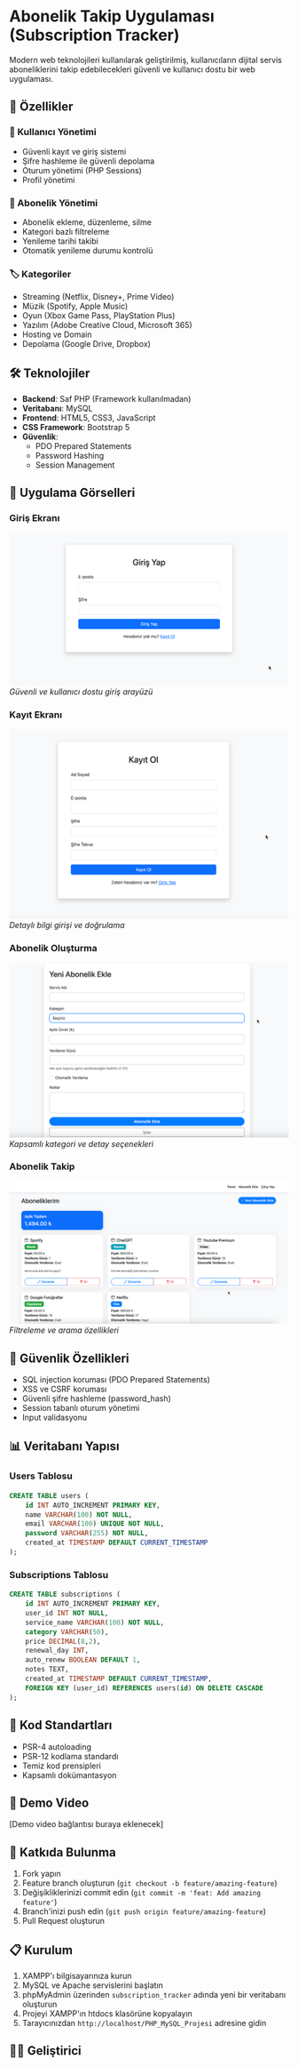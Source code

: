 # Abonelik Takip Uygulaması (Subscription Tracker)

Modern web teknolojileri kullanılarak geliştirilmiş, kullanıcıların dijital servis aboneliklerini takip edebilecekleri güvenli ve kullanıcı dostu bir web uygulaması.

## 🎯 Özellikler

### 👤 Kullanıcı Yönetimi
- Güvenli kayıt ve giriş sistemi
- Şifre hashleme ile güvenli depolama
- Oturum yönetimi (PHP Sessions)
- Profil yönetimi

### 📱 Abonelik Yönetimi
- Abonelik ekleme, düzenleme, silme
- Kategori bazlı filtreleme
- Yenileme tarihi takibi
- Otomatik yenileme durumu kontrolü

### 🏷️ Kategoriler
- Streaming (Netflix, Disney+, Prime Video)
- Müzik (Spotify, Apple Music)
- Oyun (Xbox Game Pass, PlayStation Plus)
- Yazılım (Adobe Creative Cloud, Microsoft 365)
- Hosting ve Domain
- Depolama (Google Drive, Dropbox)

## 🛠️ Teknolojiler

- **Backend**: Saf PHP (Framework kullanılmadan)
- **Veritabanı**: MySQL
- **Frontend**: HTML5, CSS3, JavaScript
- **CSS Framework**: Bootstrap 5
- **Güvenlik**: 
  - PDO Prepared Statements
  - Password Hashing
  - Session Management

## 📸 Uygulama Görselleri

### Giriş Ekranı
![Giriş Yap](screenshots/girisyap.png)
*Güvenli ve kullanıcı dostu giriş arayüzü*

### Kayıt Ekranı
![Kayıt Ol](screenshots/kayitol.png)
*Detaylı bilgi girişi ve doğrulama*

### Abonelik Oluşturma
![Abonelik Oluştur](screenshots/abonelikolustur.png)
*Kapsamlı kategori ve detay seçenekleri*

### Abonelik Takip
![Abonelik Takip](screenshots/aboneliktakip.png)
*Filtreleme ve arama özellikleri*

## 🔐 Güvenlik Özellikleri

- SQL injection koruması (PDO Prepared Statements)
- XSS ve CSRF koruması
- Güvenli şifre hashleme (password_hash)
- Session tabanlı oturum yönetimi
- Input validasyonu

## 📊 Veritabanı Yapısı

### Users Tablosu
```sql
CREATE TABLE users (
    id INT AUTO_INCREMENT PRIMARY KEY,
    name VARCHAR(100) NOT NULL,
    email VARCHAR(100) UNIQUE NOT NULL,
    password VARCHAR(255) NOT NULL,
    created_at TIMESTAMP DEFAULT CURRENT_TIMESTAMP
);
```

### Subscriptions Tablosu
```sql
CREATE TABLE subscriptions (
    id INT AUTO_INCREMENT PRIMARY KEY,
    user_id INT NOT NULL,
    service_name VARCHAR(100) NOT NULL,
    category VARCHAR(50),
    price DECIMAL(8,2),
    renewal_day INT,
    auto_renew BOOLEAN DEFAULT 1,
    notes TEXT,
    created_at TIMESTAMP DEFAULT CURRENT_TIMESTAMP,
    FOREIGN KEY (user_id) REFERENCES users(id) ON DELETE CASCADE
);
```

## 📝 Kod Standartları

- PSR-4 autoloading
- PSR-12 kodlama standardı
- Temiz kod prensipleri
- Kapsamlı dokümantasyon

## 🎥 Demo Video

[Demo video bağlantısı buraya eklenecek]

## 🤝 Katkıda Bulunma

1. Fork yapın
2. Feature branch oluşturun (`git checkout -b feature/amazing-feature`)
3. Değişikliklerinizi commit edin (`git commit -m 'feat: Add amazing feature'`)
4. Branch'inizi push edin (`git push origin feature/amazing-feature`)
5. Pull Request oluşturun

## 📋 Kurulum

1. XAMPP'ı bilgisayarınıza kurun
2. MySQL ve Apache servislerini başlatın
3. phpMyAdmin üzerinden `subscription_tracker` adında yeni bir veritabanı oluşturun
4. Projeyi XAMPP'ın htdocs klasörüne kopyalayın
5. Tarayıcınızdan `http://localhost/PHP_MySQL_Projesi` adresine gidin

## 👨‍💻 Geliştirici

